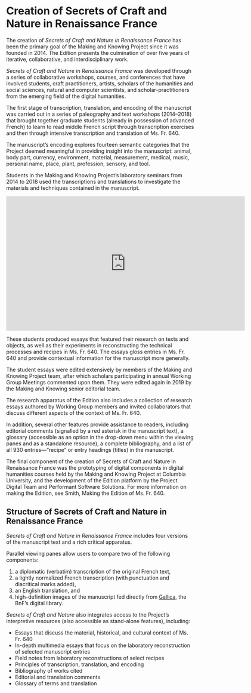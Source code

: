 # Creation of Secrets of Craft and Nature in Renaissance France

The creation of *Secrets of Craft and Nature in Renaissance France* has been the primary goal of the Making and
Knowing Project since it was founded in 2014. The Edition presents the
culmination of over five years of iterative, collaborative, and
interdisciplinary work.

*Secrets of Craft and Nature in Renaissance France* was developed through a series of collaborative workshops, courses, and conferences that have involved students, craft
practitioners, artists, scholars of the humanities and social sciences,
natural and computer scientists, and scholar-practitioners from the
emerging field of the digital humanities.

The first stage of transcription, translation, and encoding of the
manuscript was carried out in a series of paleography and text workshops
(2014–2018) that brought together graduate students (already in
possession of advanced French) to learn to read middle French script
through transcription exercises and then through intensive transcription
and translation of Ms. Fr. 640.

The manuscript’s encoding explores fourteen semantic categories that the
Project deemed meaningful in providing insight into the manuscript:
animal, body part, currency, environment, material, measurement,
medical, music, personal name, place, plant, profession, sensory, and
tool.

Students in the Making and Knowing Project’s laboratory seminars from
2014 to 2018 used the transcriptions and translations to investigate the
materials and techniques contained in the manuscript.

<iframe title="vimeo-player" src="https://player.vimeo.com/video/386753079" width="640" height="360" frameborder="0" allowfullscreen></iframe>

These students produced essays that featured their research on texts and
objects, as well as their experiments in reconstructing the technical
processes and recipes in Ms. Fr. 640. The essays gloss entries in Ms.
Fr. 640 and provide contextual information for the manuscript more
generally.

The student essays were edited extensively by members of the Making and
Knowing Project team, after which scholars participating in annual
Working Group Meetings commented upon them. They were edited again in
2019 by the Making and Knowing senior editorial team.

The research apparatus of the Edition also includes a collection of
research essays authored by Working Group members and invited
collaborators that discuss different aspects of the context of Ms. Fr.
640.

In addition, several other features provide assistance to readers,
including editorial comments (signalled by a red asterisk in the
manuscript text), a glossary (accessible as an option in the drop-down
menu within the viewing panes and as a standalone resource), a complete
bibliography, and a list of all 930 entries—“recipe” or entry headings
(titles) in the manuscript.

The final component of the creation of Secrets of Craft and Nature in Renaissance France was the prototyping of digital components in digital humanities courses held by the Making and Knowing Project at Columbia University, and the development of the
Edition platform by the Project Digital Team and Performant Software
Solutions. For more information on making the Edition, see Smith, Making
the Edition of Ms. Fr. 640.

## Structure of Secrets of Craft and Nature in Renaissance France

*Secrets of Craft and Nature in Renaissance France* includes four versions of the manuscript text and a rich critical apparatus.

Parallel viewing panes allow users to compare two of the following
components:

1. a diplomatic (verbatim) transcription of the original French text,
2. a lightly normalized French transcription (with punctuation and diacritical marks added),
3. an English translation, and
4. high-definition images of the manuscript fed directly from [Gallica](https://gallica.bnf.fr), the BnF’s digital library.

*Secrets of Craft and Nature* also integrates access to the Project’s interpretive resources (also accessible as stand-alone features), including:

  - Essays that discuss the material, historical, and cultural context of Ms. Fr. 640
  - In-depth multimedia essays that focus on the laboratory reconstruction of selected manuscript entries
  - Field notes from laboratory reconstructions of select recipes
  - Principles of transcription, translation, and encoding
  - Bibliography of works cited
  - Editorial and translation comments
  - Glossary of terms and translation